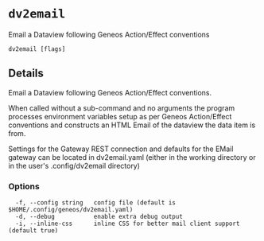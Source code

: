 # `dv2email`

Email a Dataview following Geneos Action/Effect conventions

```text
dv2email [flags]
```
## Details


Email a Dataview following Geneos Action/Effect conventions.

When called without a sub-command and no arguments the program
processes environment variables setup as per Geneos Action/Effect
conventions and constructs an HTML Email of the dataview the data
item is from.

Settings for the Gateway REST connection and defaults for the EMail
gateway can be located in dv2email.yaml (either in the working
directory or in the user's .config/dv2email directory)
	
### Options

```text
  -f, --config string   config file (default is $HOME/.config/geneos/dv2email.yaml)
  -d, --debug           enable extra debug output
  -i, --inline-css      inline CSS for better mail client support (default true)
```

